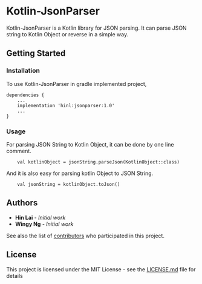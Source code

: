 # Kotlin-JsonParser

Kotlin-JsonParser is a Kotlin library for JSON parsing. It can parse JSON string to Kotlin Object or reverse in a simple way.

## Getting Started


### Installation
To use Kotlin-JsonParser in gradle implemented project, 
```
dependencies {
	...
	implementation 'hinl:jsonparser:1.0'
	...
}
```

### Usage

For parsing JSON String to Kotlin Object, it can be done by one line comment.

```
	val kotlinObject = jsonString.parseJson(KotlinObject::class)
```

And it is also easy for parsing kotlin Object to JSON String.

```
	val jsonString = kotlinObject.toJson()
```

## Authors

* **Hin Lai** - *Initial work*
* **Wingy Ng** - *Initial work*

See also the list of [contributors]() who participated in this project.

## License

This project is licensed under the MIT License - see the [LICENSE.md](LICENSE.md) file for details
